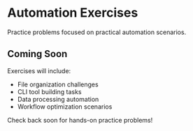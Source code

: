 # Automation Exercises

Practice problems focused on practical automation scenarios.

## Coming Soon

Exercises will include:
- File organization challenges
- CLI tool building tasks
- Data processing automation
- Workflow optimization scenarios

Check back soon for hands-on practice problems!

